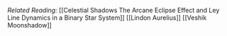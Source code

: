 *Related Reading:*
[[Celestial Shadows The Arcane Eclipse Effect and Ley Line Dynamics in a Binary Star System]]
[[Lindon Aurelius]]
[[Veshik Moonshadow]]

